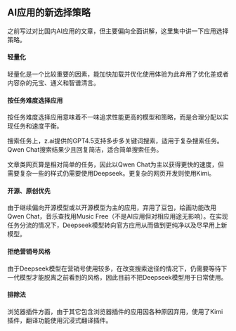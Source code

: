 ## AI应用的新选择策略

之前写过对比国内AI应用的文章，但主要偏向全面讲解，这里集中讲一下应用选择策略。

#### 轻量化

轻量化是一个比较重要的因素，能加快加载并优化使用体验为此弃用了优化差或者内容杂的元宝、通义和智谱清言。

#### 按任务难度选择应用

按任务难度选择应用意味着不一味追求性能更高的模型和策略，而是合理分配以实现任务和速度平衡。

搜索任务上，z.ai提供的GPT4.5支持多步多关键词搜索，适用于复杂搜索任务。Qwen Chat搜索结果少且回复简洁，适合简单搜索任务。

文章类网页算是相对简单的任务，因此以Qwen Chat为主以获得更快的速度，但需要复杂一些的样式仍需要使用Deepseek。更复杂的网页开发则使用Kimi。

#### 开源、原创优先

由于继续偏向开源模型或以开源模型为主的应用，弃用了豆包，绘画功能改用Qwen Chat，音乐查找用Music Free（不是AI应用但对相应用途无影响）。在实现任务分流的情况下，Deepseek模型转向官方应用从而做到更纯净以及尽早用上新模型。

#### 拒绝营销号风格

由于Deepseek模型在营销号使用较多，在改变搜索途径的情况下，仍需要等待下一代模型才能脱离之前看到的风格，因此目前不把Deepseek模型用于日常使用。

#### 排除法

浏览器插件方面，由于其它包含浏览器插件的应用因各种原因弃用，使用了Kimi插件，翻译功能使用沉浸式翻译插件。
